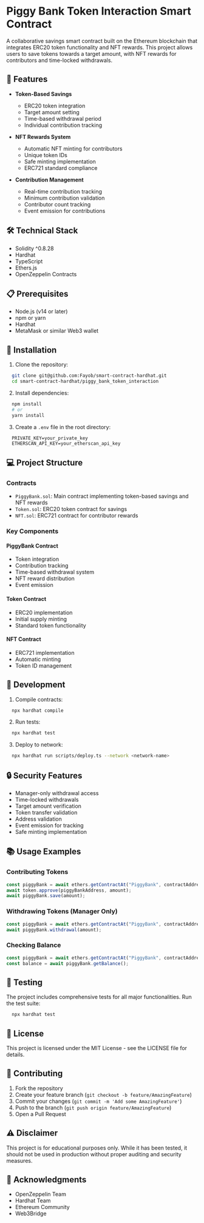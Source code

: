 # Piggy Bank Token Interaction Smart Contract

A collaborative savings smart contract built on the Ethereum blockchain that integrates ERC20 token functionality and NFT rewards. This project allows users to save tokens towards a target amount, with NFT rewards for contributors and time-locked withdrawals.

## 🌟 Features

- **Token-Based Savings**

  - ERC20 token integration
  - Target amount setting
  - Time-based withdrawal period
  - Individual contribution tracking

- **NFT Rewards System**

  - Automatic NFT minting for contributors
  - Unique token IDs
  - Safe minting implementation
  - ERC721 standard compliance

- **Contribution Management**
  - Real-time contribution tracking
  - Minimum contribution validation
  - Contributor count tracking
  - Event emission for contributions

## 🛠️ Technical Stack

- Solidity ^0.8.28
- Hardhat
- TypeScript
- Ethers.js
- OpenZeppelin Contracts

## 📋 Prerequisites

- Node.js (v14 or later)
- npm or yarn
- Hardhat
- MetaMask or similar Web3 wallet

## 🚀 Installation

1. Clone the repository:

```bash
  git clone git@github.com:Fayob/smart-contract-hardhat.git
  cd smart-contract-hardhat/piggy_bank_token_interaction
```

2. Install dependencies:

```bash
  npm install
  # or
  yarn install
```

3. Create a `.env` file in the root directory:

```env
  PRIVATE_KEY=your_private_key
  ETHERSCAN_API_KEY=your_etherscan_api_key
```

## 💻 Project Structure

### Contracts

- `PiggyBank.sol`: Main contract implementing token-based savings and NFT rewards
- `Token.sol`: ERC20 token contract for savings
- `NFT.sol`: ERC721 contract for contributor rewards

### Key Components

#### PiggyBank Contract

- Token integration
- Contribution tracking
- Time-based withdrawal system
- NFT reward distribution
- Event emission

#### Token Contract

- ERC20 implementation
- Initial supply minting
- Standard token functionality

#### NFT Contract

- ERC721 implementation
- Automatic minting
- Token ID management

## 🔧 Development

1. Compile contracts:

```bash
  npx hardhat compile
```

2. Run tests:

```bash
  npx hardhat test
```

3. Deploy to network:

```bash
  npx hardhat run scripts/deploy.ts --network <network-name>
```

## 🔒 Security Features

- Manager-only withdrawal access
- Time-locked withdrawals
- Target amount verification
- Token transfer validation
- Address validation
- Event emission for tracking
- Safe minting implementation

## 📚 Usage Examples

### Contributing Tokens

```typescript
const piggyBank = await ethers.getContractAt("PiggyBank", contractAddress);
await token.approve(piggyBankAddress, amount);
await piggyBank.save(amount);
```

### Withdrawing Tokens (Manager Only)

```typescript
const piggyBank = await ethers.getContractAt("PiggyBank", contractAddress);
await piggyBank.withdrawal(amount);
```

### Checking Balance

```typescript
const piggyBank = await ethers.getContractAt("PiggyBank", contractAddress);
const balance = await piggyBank.getBalance();
```

## 🧪 Testing

The project includes comprehensive tests for all major functionalities. Run the test suite:

```bash
  npx hardhat test
```

## 📄 License

This project is licensed under the MIT License - see the LICENSE file for details.

## 👥 Contributing

1. Fork the repository
2. Create your feature branch (`git checkout -b feature/AmazingFeature`)
3. Commit your changes (`git commit -m 'Add some AmazingFeature'`)
4. Push to the branch (`git push origin feature/AmazingFeature`)
5. Open a Pull Request

## ⚠️ Disclaimer

This project is for educational purposes only. While it has been tested, it should not be used in production without proper auditing and security measures.

## 🙏 Acknowledgments

- OpenZeppelin Team
- Hardhat Team
- Ethereum Community
- Web3Bridge
